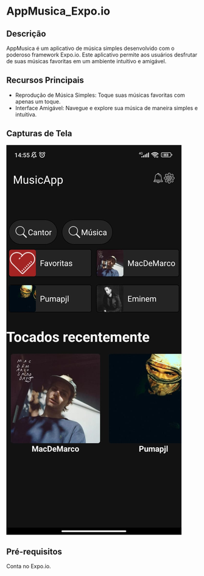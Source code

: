 # AppMusica_Expo.io
## Descrição

AppMusica é um aplicativo de música simples desenvolvido com o poderoso framework Expo.io. Este aplicativo permite aos usuários desfrutar de suas músicas favoritas em um ambiente intuitivo e amigável.

## Recursos Principais

- Reprodução de Música Simples: Toque suas músicas favoritas com apenas um toque.
- Interface Amigável: Navegue e explore sua música de maneira simples e intuitiva.

## Capturas de Tela

![AppMusicaPreview](app_musica/assets/AppMusicaPreview.jpeg)


## Pré-requisitos

Conta no Expo.io.
